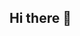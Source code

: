 ## Hi there 👋

<!--
# Hi there, I'm Novellina! 👋

Welcome to my GitHub!  
I'm a **Data Scientist** who loves turning messy data into beautiful insights, building awesome projects, and making life a bit more musical. 🎵

## 👩‍💻 About Me
- 🛠️ Languages: **C, C++, Python, Java, HTML, CSS, JavaScript, Flutter, R**
- 🌱 Always learning something new in tech (and occasionally in music!)
- 🧑‍🎤 Fun fact: I love crafting curated Spotify playlists for every mood and moment.

## 🚀 What I Do
- Explore data, find patterns, and build models that make a difference.
- Write code that’s as clean as my favorite playlists.
- Add a dash of creativity to every project.

## 🛠️ Tech Stack
![C](https://img.shields.io/badge/C-00599C?style=flat-square&logo=c&logoColor=white)
![C++](https://img.shields.io/badge/C++-00599C?style=flat-square&logo=c%2B%2B&logoColor=white)
![Python](https://img.shields.io/badge/Python-3776AB?style=flat-square&logo=python&logoColor=white)
![Java](https://img.shields.io/badge/Java-007396?style=flat-square&logo=java&logoColor=white)
![HTML5](https://img.shields.io/badge/HTML5-E34F26?style=flat-square&logo=html5&logoColor=white)
![CSS3](https://img.shields.io/badge/CSS3-1572B6?style=flat-square&logo=css3&logoColor=white)
![JavaScript](https://img.shields.io/badge/JavaScript-F7DF1E?style=flat-square&logo=javascript&logoColor=black)
![Flutter](https://img.shields.io/badge/Flutter-02569B?style=flat-square&logo=flutter&logoColor=white)
![R](https://img.shields.io/badge/R-276DC3?style=flat-square&logo=r&logoColor=white)

## 📌 Pinned Repositories
[Check out my favorite repositories below!](#)

## 📫 Connect with Me
- [LinkedIn](https://www.linkedin.com/in/novellina-edyawati)

## 🎧 Now Playing
*Ask me for playlist recommendations!*

---
*Thanks for stopping by my profile! Let’s make something awesome together.* 🚀
